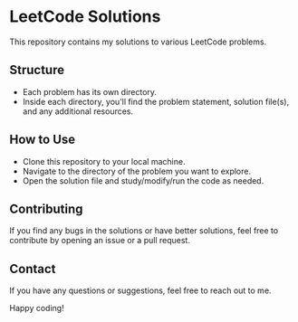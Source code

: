 # LeetCode Solutions

This repository contains my solutions to various LeetCode problems.

## Structure

- Each problem has its own directory.
- Inside each directory, you'll find the problem statement, solution file(s), and any additional resources.

## How to Use

- Clone this repository to your local machine.
- Navigate to the directory of the problem you want to explore.
- Open the solution file and study/modify/run the code as needed.

## Contributing

If you find any bugs in the solutions or have better solutions, feel free to contribute by opening an issue or a pull request.

## Contact

If you have any questions or suggestions, feel free to reach out to me.

Happy coding!
